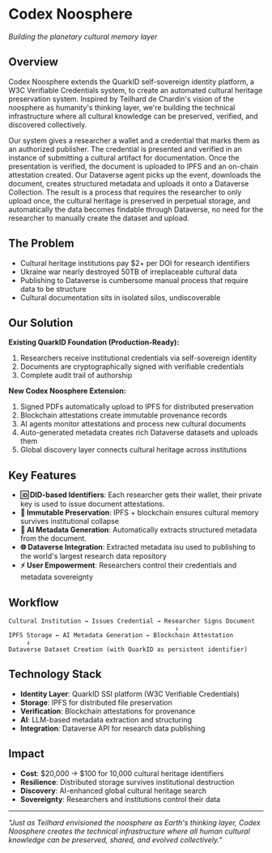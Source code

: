 # Codex Noosphere
*Building the planetary cultural memory layer*

## Overview

Codex Noosphere extends the QuarkID self-sovereign identity platform, a W3C Verifiable Credentials system, to create an automated cultural heritage preservation system. Inspired by Teilhard de Chardin's vision of the noosphere as humanity's thinking layer, we're building the technical infrastructure where all cultural knowledge can be preserved, verified, and discovered collectively.

Our system gives a researcher a wallet and a credential that marks them as an authorized publisher. The credential is presented and verified in an instance of submitting a cultural artifact for documentation. Once the presentation is verified, the document is uploaded to IPFS and an on-chain attestation created. Our Dataverse agent picks up the event, downloads the document, creates structured metadata and uploads it onto a Dataverse Collection. The result is a process that requires the researcher to only upload once, the cultural heritage is preserved in perpetual storage, and automatically the data becomes findable through Dataverse, no need for the researcher to manually create the dataset and upload.


## The Problem

- Cultural heritage institutions pay $2+ per DOI for research identifiers
- Ukraine war nearly destroyed 50TB of irreplaceable cultural data
- Publishing to Dataverse is cumbersome manual process that require data to be structure
- Cultural documentation sits in isolated silos, undiscoverable

## Our Solution

**Existing QuarkID Foundation (Production-Ready):**
1. Researchers receive institutional credentials via self-sovereign identity
2. Documents are cryptographically signed with verifiable credentials
3. Complete audit trail of authorship


**New Codex Noosphere Extension:**
1. Signed PDFs automatically upload to IPFS for distributed preservation
2. Blockchain attestations create immutable provenance records
3. AI agents monitor attestations and process new cultural documents
4. Auto-generated metadata creates rich Dataverse datasets and uploads them
5. Global discovery layer connects cultural heritage across institutions

## Key Features

- **🆔 DID-based Identifiers**:  Each researcher gets their wallet, their private key is used to issue document attestations. 
- **📜 Immutable Preservation**: IPFS + blockchain ensures cultural memory survives institutional collapse
- **🤖 AI Metadata Generation**: Automatically extracts structured metadata from the document.
- **🌐 Dataverse Integration**: Extracted metadata isu used to publishing to the world's largest research data repository
- **⚡ User Empowerment**: Researchers control their credentials and metadata sovereignty

## Workflow

```
Cultural Institution → Issues Credential → Researcher Signs Document
                                              ↓
IPFS Storage ← AI Metadata Generation ← Blockchain Attestation
     ↓
Dataverse Dataset Creation (with QuarkID as persistent identifier)
```

## Technology Stack

- **Identity Layer**: QuarkID SSI platform (W3C Verifiable Credentials)
- **Storage**: IPFS for distributed file preservation
- **Verification**: Blockchain attestations for provenance
- **AI**: LLM-based metadata extraction and structuring
- **Integration**: Dataverse API for research data publishing

## Impact

- **Cost**: $20,000 → $100 for 10,000 cultural heritage identifiers
- **Resilience**: Distributed storage survives institutional destruction
- **Discovery**: AI-enhanced global cultural heritage search
- **Sovereignty**: Researchers and institutions control their data

---

*"Just as Teilhard envisioned the noosphere as Earth's thinking layer, Codex Noosphere creates the technical infrastructure where all human cultural knowledge can be preserved, shared, and evolved collectively."*
